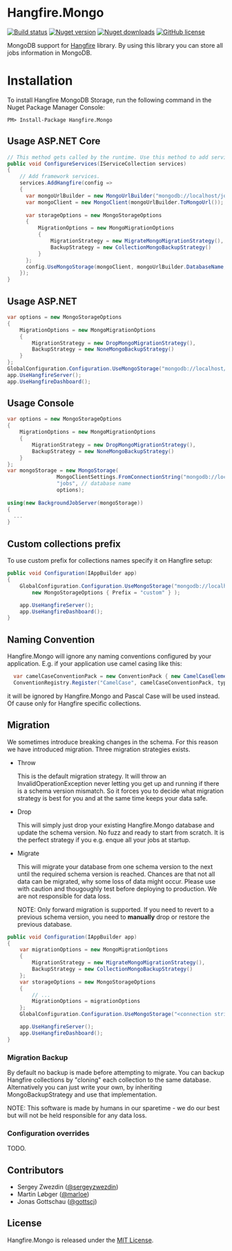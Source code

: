 Hangfire.Mongo
==============

[![Build status](https://ci.appveyor.com/api/projects/status/xjr953s29pwwsuq4?svg=true)](https://ci.appveyor.com/project/sergeyzwezdin/hangfire-mongo) [![Nuget version](https://img.shields.io/nuget/v/Hangfire.Mongo.svg)](https://www.nuget.org/packages/Hangfire.Mongo) [![Nuget downloads](https://img.shields.io/nuget/dt/Hangfire.Mongo.svg)](https://www.nuget.org/packages/Hangfire.Mongo) [![GitHub license](https://img.shields.io/badge/license-MIT-blue.svg)](https://raw.githubusercontent.com/sergun/Hangfire.Mongo/master/LICENSE)


MongoDB support for [Hangfire](http://hangfire.io/) library. By using this library you can store all jobs information in MongoDB.

# Installation

To install Hangfire MongoDB Storage, run the following command in the Nuget Package Manager Console:

```
PM> Install-Package Hangfire.Mongo
```

## Usage ASP.NET Core

```csharp
// This method gets called by the runtime. Use this method to add services to the container.
public void ConfigureServices(IServiceCollection services)
{
    // Add framework services.
    services.AddHangfire(config =>
    {
      var mongoUrlBuilder = new MongoUrlBuilder("mongodb://localhost/jobs");
      var mongoClient = new MongoClient(mongoUrlBuilder.ToMongoUrl());
      
      var storageOptions = new MongoStorageOptions
      {
          MigrationOptions = new MongoMigrationOptions
          {
              MigrationStrategy = new MigrateMongoMigrationStrategy(),
              BackupStrategy = new CollectionMongoBackupStrategy()
          }
      };
      config.UseMongoStorage(mongoClient, mongoUrlBuilder.DatabaseName, storageOptions);
    });
}
```

## Usage ASP.NET

```csharp
var options = new MongoStorageOptions
{
    MigrationOptions = new MongoMigrationOptions
    {
        MigrationStrategy = new DropMongoMigrationStrategy(),
        BackupStrategy = new NoneMongoBackupStrategy()
    }
};
GlobalConfiguration.Configuration.UseMongoStorage("mongodb://localhost/jobs", options);
app.UseHangfireServer();
app.UseHangfireDashboard();
```

## Usage Console

```csharp
var options = new MongoStorageOptions
{
    MigrationOptions = new MongoMigrationOptions
    {
        MigrationStrategy = new DropMongoMigrationStrategy(),
        BackupStrategy = new NoneMongoBackupStrategy()
    }
};
var mongoStorage = new MongoStorage(
                MongoClientSettings.FromConnectionString("mongodb://localhost"),
                "jobs", // database name
                options);
            
using(new BackgroundJobServer(mongoStorage))
{
  ...
}
```

## Custom collections prefix

To use custom prefix for collections names specify it on Hangfire setup:

```csharp
public void Configuration(IAppBuilder app)
{
    GlobalConfiguration.Configuration.UseMongoStorage("mongodb://localhost/ApplicationDatabase",
        new MongoStorageOptions { Prefix = "custom" } );

    app.UseHangfireServer();
    app.UseHangfireDashboard();
}
```

## Naming Convention
Hangfire.Mongo will ignore any naming conventions configured by your application.
E.g. if your application use camel casing like this:
```csharp
  var camelCaseConventionPack = new ConventionPack { new CamelCaseElementNameConvention() };
  ConventionRegistry.Register("CamelCase", camelCaseConventionPack, type => true);
```
it will be ignored by Hangfire.Mongo and Pascal Case will be used instead. Of cause only for Hangfire specific collections.

## Migration

We sometimes introduce breaking changes in the schema. For this reason we have introduced migration.
Three migration strategies exists.
- Throw

  This is the default migration strategy. It will throw an InvalidOperationException never letting you get up and running if there is a schema version mismatch. So it forces you to decide what migration strategy is best for you and at the same time keeps your data safe.
- Drop

  This will simply just drop your existing Hangfire.Mongo database and update the schema version. No fuzz and ready to start from scratch.
  It is the perfect strategy if you e.g. enque all your jobs at startup.
- Migrate

  This will migrate your database from one schema version to the next until the required schema version is reached. Chances are that not all data can be migrated, why some loss of data might occur. Please use with caution and thougoughly test before deploying to production. We are not responsible for data loss.

  NOTE: Only forward migration is supported. If you need to revert to a previous schema version, you need to **manually** drop or restore the previous database.

```csharp
public void Configuration(IAppBuilder app)
{
    var migrationOptions = new MongoMigrationOptions
    {
        MigrationStrategy = new MigrateMongoMigrationStrategy(),
        BackupStrategy = new CollectionMongoBackupStrategy()
    };
    var storageOptions = new MongoStorageOptions
    {
        // ...
        MigrationOptions = migrationOptions
    };
    GlobalConfiguration.Configuration.UseMongoStorage("<connection string with database name>", storageOptions);

    app.UseHangfireServer();
    app.UseHangfireDashboard();
}
```

### Migration Backup
By default no backup is made before attempting to migrate.
You can backup Hangfire collections by "cloning" each collection to the same database.
Alternatively you can just write your own, by inheriting MongoBackupStrategy and use that implementation.

NOTE: This software is made by humans in our sparetime - we do our best but will not be held responsible for any data loss.

### Configuration overrides

TODO.

Contributors
------------

- Sergey Zwezdin ([@sergeyzwezdin](https://github.com/sergeyzwezdin))
- Martin Løbger ([@marloe](https://github.com/marloe))
- Jonas Gottschau ([@gottscj](https://github.com/gottscj))

License
-------

Hangfire.Mongo is released under the [MIT License](https://raw.githubusercontent.com/sergun/Hangfire.Mongo/master/LICENSE).
